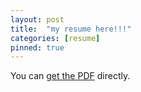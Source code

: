 ```yaml
---
layout: post
title:  "my resume here!!!"
categories: [resume]
pinned: true
---
```

You can [get the PDF](/assets/resume.pdf) directly.
